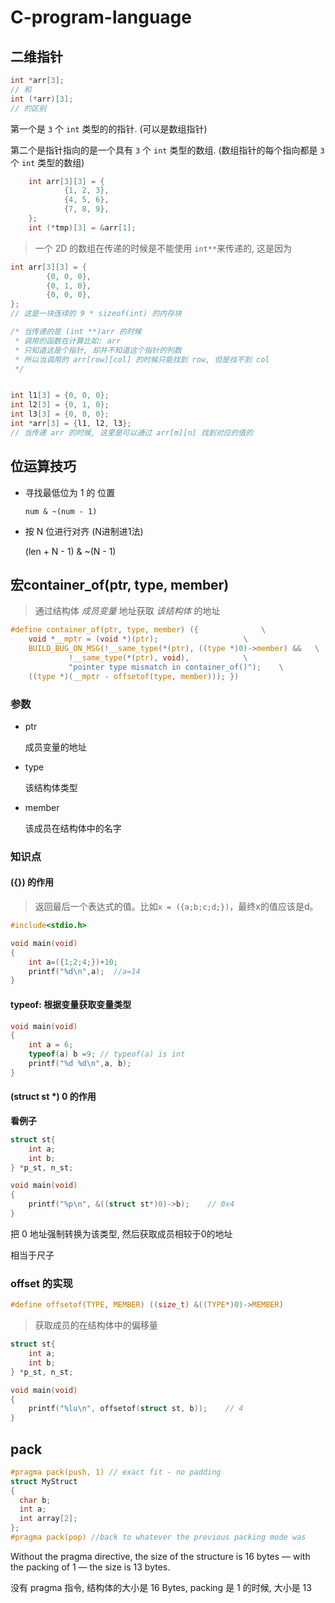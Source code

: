 # C-program-language
## 二维指针	

```c
int *arr[3];
// 和
int (*arr)[3];
// 的区别
```

第一个是 `3` 个 `int` 类型的的指针. (可以是数组指针)

第二个是指针指向的是一个具有 `3` 个 `int` 类型的数组. (数组指针的每个指向都是 `3` 个 `int` 类型的数组)
```c
    int arr[3][3] = {
            {1, 2, 3},
            {4, 5, 6},
            {7, 8, 9},
    };
    int (*tmp)[3] = &arr[1];
```

> 一个 2D 的数组在传递的时候是不能使用 `int**`来传递的, 这是因为

```c
int arr[3][3] = {
        {0, 0, 0},
        {0, 1, 0},
        {0, 0, 0},
};
// 这是一块连续的 9 * sizeof(int) 的内存块

/* 当传递的是 (int **)arr 的时候
 * 调用的函数在计算比如: arr
 * 只知道这是个指针, 却并不知道这个指针的列数
 * 所以当调用的 arr[row][col] 的时候只能找到 row, 但是找不到 col
 */


int l1[3] = {0, 0, 0};
int l2[3] = {0, 1, 0};
int l3[3] = {0, 0, 0};
int *arr[3] = {l1, l2, l3};
// 当传递 arr 的时候, 这里是可以通过 arr[m][n] 找到对应的值的
```



## 位运算技巧

- 寻找最低位为 1 的 位置

    `num & ~(num - 1)`

- 按 N 位进行对齐 (N进制进1法)

    (len + N - 1) & ~(N - 1)



## 宏container_of(ptr, type, member)

> 通过结构体 *成员变量* 地址获取 *该结构体* 的地址

```c
#define container_of(ptr, type, member) ({				\
	void *__mptr = (void *)(ptr);					\
	BUILD_BUG_ON_MSG(!__same_type(*(ptr), ((type *)0)->member) &&	\
			 !__same_type(*(ptr), void),			\
			 "pointer type mismatch in container_of()");	\
	((type *)(__mptr - offsetof(type, member))); })
```

### 参数

- ptr

    成员变量的地址

- type

    该结构体类型

- member

    该成员在结构体中的名字
    
    

### 知识点

#### ({}) 的作用

> 返回最后一个表达式的值。比如`x = ({a;b;c;d;})`，最终x的值应该是d。

```c
#include<stdio.h>

void main(void)
{
    int a=({1;2;4;})+10;
    printf("%d\n",a);  //a=14
}
```



#### typeof: 根据变量获取变量类型

```c
void main(void)
{
    int a = 6;
    typeof(a) b =9;	// typeof(a) is int
    printf("%d %d\n",a, b);
}
```



#### (struct st *) 0 的作用

**看例子**

```c
struct st{
    int a;
    int b;
} *p_st, n_st;

void main(void)
{
    printf("%p\n", &((struct st*)0)->b);	// 0x4
}
```



把 0 地址强制转换为该类型, 然后获取成员相较于0的地址

相当于尺子



### offset 的实现

```c
#define offsetof(TYPE, MEMBER) ((size_t) &((TYPE*)0)->MEMBER)
```

>获取成员的在结构体中的偏移量

```c
struct st{
    int a;
    int b;
} *p_st, n_st;

void main(void)
{
    printf("%lu\n", offsetof(struct st, b));	// 4
}
```



## pack

```c
#pragma pack(push, 1) // exact fit - no padding
struct MyStruct
{
  char b; 
  int a; 
  int array[2];
};
#pragma pack(pop) //back to whatever the previous packing mode was
```

Without the pragma directive, the size of the structure is 16 bytes — with the packing of 1 — the size is 13 bytes.

没有 pragma 指令, 结构体的大小是 16 Bytes, packing 是 1 的时候, 大小是 13
